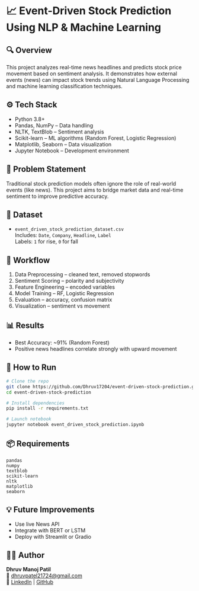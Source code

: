 # 📈 Event-Driven Stock Prediction Using NLP & Machine Learning

## 🔍 Overview
This project analyzes real-time news headlines and predicts stock price movement based on sentiment analysis. It demonstrates how external events (news) can impact stock trends using Natural Language Processing and machine learning classification techniques.

## ⚙️ Tech Stack
- Python 3.8+
- Pandas, NumPy – Data handling
- NLTK, TextBlob – Sentiment analysis
- Scikit-learn – ML algorithms (Random Forest, Logistic Regression)
- Matplotlib, Seaborn – Data visualization
- Jupyter Notebook – Development environment

## 🧠 Problem Statement
Traditional stock prediction models often ignore the role of real-world events (like news). This project aims to bridge market data and real-time sentiment to improve predictive accuracy.

## 📁 Dataset
- `event_driven_stock_prediction_dataset.csv`  
  Includes: `Date`, `Company`, `Headline`, `Label`  
  Labels: `1` for rise, `0` for fall

## 🔄 Workflow
1. Data Preprocessing – cleaned text, removed stopwords
2. Sentiment Scoring – polarity and subjectivity
3. Feature Engineering – encoded variables
4. Model Training – RF, Logistic Regression
5. Evaluation – accuracy, confusion matrix
6. Visualization – sentiment vs movement

## 📊 Results
- Best Accuracy: ~91% (Random Forest)
- Positive news headlines correlate strongly with upward movement

## 🧪 How to Run
```bash
# Clone the repo
git clone https://github.com/Dhruv17204/event-driven-stock-prediction.git
cd event-driven-stock-prediction

# Install dependencies
pip install -r requirements.txt

# Launch notebook
jupyter notebook event_driven_stock_prediction.ipynb
```

## 📦 Requirements
```
pandas  
numpy  
textblob  
scikit-learn  
nltk  
matplotlib  
seaborn
```

## 💡 Future Improvements
- Use live News API
- Integrate with BERT or LSTM
- Deploy with Streamlit or Gradio

## 👨‍💻 Author
**Dhruv Manoj Patil**  
📧 dhruvpatel21724@gmail.com  
🔗 [LinkedIn](https://linkedin.com/in/dhruv-patil) | [GitHub](https://github.com/Dhruv17204)
